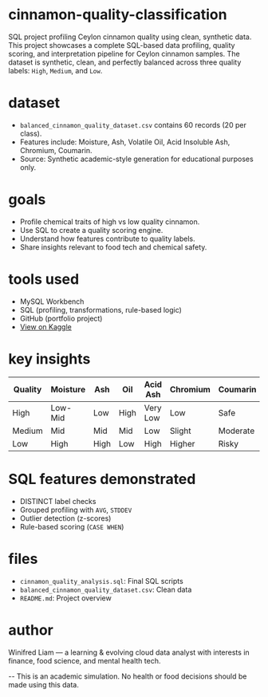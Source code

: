 # cinnamon-quality-classification
SQL project profiling Ceylon cinnamon quality using clean, synthetic data. This project showcases a complete SQL-based data profiling, quality scoring, and interpretation pipeline for Ceylon cinnamon samples. The dataset is synthetic, clean, and perfectly balanced across three quality labels: `High`, `Medium`, and `Low`.

# dataset

- `balanced_cinnamon_quality_dataset.csv` contains 60 records (20 per class).
- Features include: Moisture, Ash, Volatile Oil, Acid Insoluble Ash, Chromium, Coumarin.
- Source: Synthetic academic-style generation for educational purposes only.

# goals

- Profile chemical traits of high vs low quality cinnamon.
- Use SQL to create a quality scoring engine.
- Understand how features contribute to quality labels.
- Share insights relevant to food tech and chemical safety.

# tools used

- MySQL Workbench
- SQL (profiling, transformations, rule-based logic)
- GitHub (portfolio project)
- [View on Kaggle](https://www.kaggle.com/datasets/madaraweerasingha/cinnamon-quality-classification)

# key insights

| Quality     | Moisture | Ash | Oil | Acid Ash | Chromium | Coumarin |
|-------------|----------|------|------|------------|-----------|-----------|
| High        | Low-Mid  | Low  | High | Very Low   | Low       | Safe      |
| Medium      | Mid      | Mid  | Mid  | Low        | Slight    | Moderate  |
| Low         | High     | High | Low  | High       | Higher    | Risky     |

# SQL features demonstrated

- DISTINCT label checks
- Grouped profiling with `AVG`, `STDDEV`
- Outlier detection (z-scores)
- Rule-based scoring (`CASE WHEN`)

# files

- `cinnamon_quality_analysis.sql`: Final SQL scripts
- `balanced_cinnamon_quality_dataset.csv`: Clean data
- `README.md`: Project overview

# author

Winifred Liam — a learning & evolving cloud data analyst with interests in finance, food science, and mental health tech.

--
This is an academic simulation. No health or food decisions should be made using this data.
